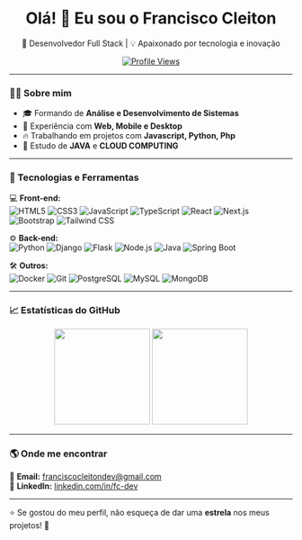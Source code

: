 <h1 align="center">Olá! 👋 Eu sou o Francisco Cleiton</h1>

<p align="center">
  🚀 Desenvolvedor Full Stack | 💡 Apaixonado por tecnologia e inovação
</p>

<p align="center">
  <a href="https://github.com/FranciscoCleitonDev">
    <img src="https://komarev.com/ghpvc/?username=FranciscoCleitonDev&color=blue" alt="Profile Views" />
  </a>
</p>

---

### 👨‍💻 Sobre mim
- 🎓 Formando de **Análise e Desenvolvimento de Sistemas**
- 💼 Experiência com **Web, Mobile e Desktop**
- 🔥 Trabalhando em projetos com **Javascript, Python, Php**
- 🌱 Estudo de **JAVA** e **CLOUD COMPUTING**

---

### 🚀 Tecnologias e Ferramentas

💻 **Front-end:**  
![HTML5](https://img.shields.io/badge/-HTML5-E34F26?style=flat&logo=html5&logoColor=white)
![CSS3](https://img.shields.io/badge/-CSS3-1572B6?style=flat&logo=css3&logoColor=white)
![JavaScript](https://img.shields.io/badge/-JavaScript-F7DF1E?style=flat&logo=javascript&logoColor=black)
![TypeScript](https://img.shields.io/badge/-TypeScript-007ACC?style=flat&logo=typescript&logoColor=white)
![React](https://img.shields.io/badge/-React-61DAFB?style=flat&logo=react&logoColor=black)
![Next.js](https://img.shields.io/badge/-Next.js-000000?style=flat&logo=next.js&logoColor=white)
![Bootstrap](https://img.shields.io/badge/-Bootstrap-7952B3?style=flat&logo=bootstrap&logoColor=white)
![Tailwind CSS](https://img.shields.io/badge/-TailwindCSS-38B2AC?style=flat&logo=tailwind-css&logoColor=white)

⚙️ **Back-end:**  
![Python](https://img.shields.io/badge/-Python-3776AB?style=flat&logo=python&logoColor=white)
![Django](https://img.shields.io/badge/-Django-092E20?style=flat&logo=django&logoColor=white)
![Flask](https://img.shields.io/badge/-Flask-000000?style=flat&logo=flask&logoColor=white)
![Node.js](https://img.shields.io/badge/-Node.js-339933?style=flat&logo=node.js&logoColor=white)
![Java](https://img.shields.io/badge/-Java-007396?style=flat&logo=java&logoColor=white)
![Spring Boot](https://img.shields.io/badge/-Spring%20Boot-6DB33F?style=flat&logo=spring-boot&logoColor=white)

🛠️ **Outros:**  
![Docker](https://img.shields.io/badge/-Docker-2496ED?style=flat&logo=docker&logoColor=white)
![Git](https://img.shields.io/badge/-Git-F05032?style=flat&logo=git&logoColor=white)
![PostgreSQL](https://img.shields.io/badge/-PostgreSQL-336791?style=flat&logo=postgresql&logoColor=white)
![MySQL](https://img.shields.io/badge/-MySQL-4479A1?style=flat&logo=mysql&logoColor=white)
![MongoDB](https://img.shields.io/badge/-MongoDB-47A248?style=flat&logo=mongodb&logoColor=white)


---

### 📈 Estatísticas do GitHub

<div align="center">
  <img height="170em" src="https://github-readme-stats.vercel.app/api?username=FranciscoCleitonDev&show_icons=true&theme=radical&count_private=true" />
  <img height="170em" src="https://github-readme-stats.vercel.app/api/top-langs/?username=FranciscoCleitonDev&layout=compact&theme=radical" />
</div>

---

### 🌎 Onde me encontrar

📧 **Email:** [franciscocleitondev@gmail.com](mailto:seuemail@gmail.com)  
💼 **LinkedIn:** [linkedin.com/in/fc-dev](https://www.linkedin.com/in/fc-dev)  

---

⭐ Se gostou do meu perfil, não esqueça de dar uma **estrela** nos meus projetos! 🚀


